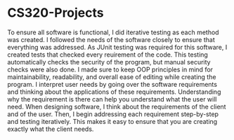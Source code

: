 # CS320-Projects

To ensure all software is functional, I did iterative testing as each method was created. I followed the needs of the software closely to ensure that everything was addressed. As JUnit testing was required for this software, I created tests that checked every reuirement of the code. This testing automatically checks the security of the program, but manual security checks were also done. I made sure to keep OOP principles in mind for maintainability, readability, and overall ease of editing while creating the program. I interpret user needs by going over the software requirements and thinking about the applications of these requirements. Understanding why the requirement is there can help you understand what the user will need. When designing software, I think about the requirements of the client and of the user. Then, I begin addressing each requirement step-by-step and testing iteratively. This makes it easy to ensure that you are creating exactly what the client needs.
